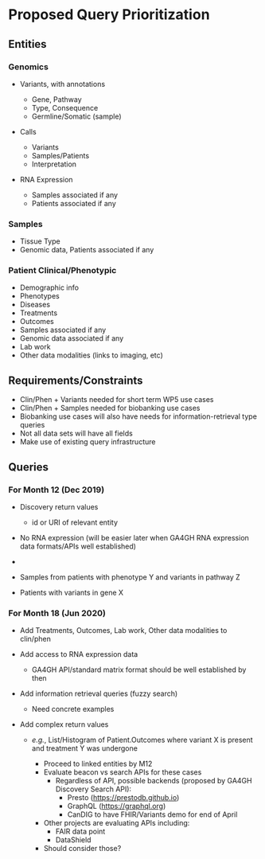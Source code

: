 # Proposed Query Prioritization

## Entities

### Genomics

- Variants, with annotations
    - Gene, Pathway
    - Type, Consequence
    - Germline/Somatic (sample)

- Calls
    - Variants
    - Samples/Patients
    - Interpretation

- RNA Expression
    - Samples associated if any
    - Patients associated if any

### Samples

- Tissue Type
- Genomic data, Patients associated if any

### Patient Clinical/Phenotypic

- Demographic info
- Phenotypes
- Diseases
- Treatments
- Outcomes
- Samples associated if any
- Genomic data associated if any
- Lab work
- Other data modalities (links to imaging, etc)

## Requirements/Constraints

- Clin/Phen + Variants needed for short term WP5 use cases
- Clin/Phen + Samples needed for biobanking use cases
- Biobanking use cases will also have needs for information-retrieval type queries
- Not all data sets will have all fields
- Make use of existing query infrastructure

## Queries

### For Month 12 (Dec 2019)

- Discovery return values
  - id or URI of relevant entity

- No RNA expression (will be easier later when GA4GH RNA expression data formats/APIs well established)

- 
- Samples from patients with phenotype Y and variants in pathway Z
- Patients with variants in gene X

### For Month 18 (Jun 2020)

- Add Treatments, Outcomes, Lab work, Other data modalities to clin/phen

- Add access to RNA expression data 
    - GA4GH API/standard matrix format should be well established by then

- Add information retrieval queries (fuzzy search)
    - Need concrete examples

- Add complex return values
   - _e.g._, List/Histogram of Patient.Outcomes where variant X is present and treatment Y was undergone


       - Proceed to linked entities by M12
       - Evaluate beacon vs search APIs for these cases
           - Regardless of API, possible backends (proposed by GA4GH Discovery Search API):
               - Presto (https://prestodb.github.io)
               - GraphQL (https://graphql.org)
               - CanDIG to have FHIR/Variants demo for end of April
       - Other projects are evaluating APIs including:
            - FAIR data point
            - DataShield
        - Should consider those?